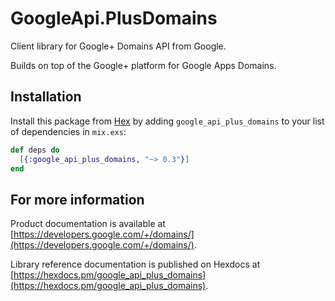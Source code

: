 # GoogleApi.PlusDomains

Client library for Google+ Domains API from Google.

Builds on top of the Google+ platform for Google Apps Domains.

## Installation

Install this package from [Hex](https://hex.pm) by adding
`google_api_plus_domains` to your list of dependencies in `mix.exs`:

```elixir
def deps do
  [{:google_api_plus_domains, "~> 0.3"}]
end
```

## For more information

Product documentation is available at [https://developers.google.com/+/domains/](https://developers.google.com/+/domains/).

Library reference documentation is published on Hexdocs at
[https://hexdocs.pm/google_api_plus_domains](https://hexdocs.pm/google_api_plus_domains).
